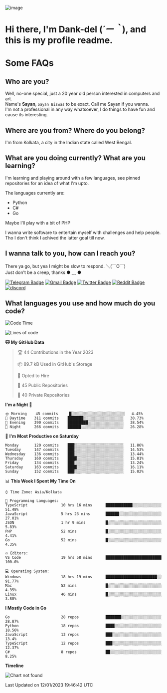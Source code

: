 ![image](https://user-images.githubusercontent.com/63096193/125182844-29f20800-e22f-11eb-8dc9-b0f2d29647bb.png)

# **Hi there, I'm Dank-del (*´ー｀*), and this is my profile readme.**
<!--  [![Profile views](https://gpvc.arturio.dev/dank-del)](https://github.com/dank-del) -->
# Some FAQs

## **Who are you?**

Well, no-one special, just a 20 year old person interested in computers and art. \
Name's **Sayan**, `Sayan Biswas` to be exact. Call me Sayan if you wanna. \
I'm not a professional in any way whatsoever, I do things to have fun and cause its interesting.

## **Where are you from? Where do you belong?**

I'm from Kolkata, a city in the Indian state called West Bengal.

## **What are you doing currently? What are you learning?**

I'm learning and playing around with a few languages, see pinned repositories for an idea of what I'm upto.

The languages currently are:

- Python
- C#
- Go

Maybe I'll play with a bit of PHP

I wanna write software to entertain myself with challenges and help people. \
Tho I don't think I achived the latter goal till now.

<!--## **Eww, I see a weeb profile.**

Can't help it, it's the best way to hide my face on this account
> Why do people hate weebs .-.

## **Cool, what more interests you?**

My interests are quite, weird. They're scattered all over the place. \
I've been fascinated by music and have studied it since the age of 6, I've performed on stage and on air but yeah now I've been away from that. I specialize in key instruments. \
Another thing that interests me is Media Production, aka, working with audio, video and broadcasting media.

> I just like art in general. also feeds the reason of me being obsessed with Japanese drawings (⋟ ﹏ ⋞)-->

## **I wanna talk to you, how can I reach you?**

There ya go, but yea I might be slow to respond. ＼(￣O￣) \
Just don't be a creep, thanks ● ﹏ ●

[![Telegram Badge](https://img.shields.io/badge/-dank_as_fuck-1ca0f1?style=flat-square&logo=telegram&logoColor=white&link=https://t.me/dank_as_fuck)](https://t.me/dank_as_fuck)
[![Gmail Badge](https://img.shields.io/badge/-sayan@asia.com-c14438?style=flat-square&logo=Gmail&logoColor=white&link=mailto:sayan@asia.com)](mailto:sayan@asia.com)
[![Twitter Badge](https://img.shields.io/twitter/follow/TheDankDel?style=social)](https://twitter.com/TheDankDel)
[![Reddit Badge](https://img.shields.io/reddit/user-karma/combined/dank_as_fuck_?style=social)](https://www.reddit.com/user/dank_as_fuck_/)
[![discord](https://discord-md-badge.vercel.app/api/shield/506536929152466945?style=social)](https://discordapp.com/users/506536929152466945)

## **What languages you use and how much do you code?**

<!--START_SECTION:waka-->
![Code Time](http://img.shields.io/badge/Code%20Time-1%2C008%20hrs%2059%20mins-blue)

![Lines of code](https://img.shields.io/badge/From%20Hello%20World%20I%27ve%20Written-1%20Million%20lines%20of%20code-blue)

**🐱 My GitHub Data** 

> 🏆 44 Contributions in the Year 2023
 > 
> 📦 89.7 kB Used in GitHub's Storage 
 > 
> 💼 Opted to Hire
 > 
> 📜 45 Public Repositories 
 > 
> 🔑 40 Private Repositories  
 > 
**I'm a Night 🦉** 

```text
🌞 Morning    45 commits     █░░░░░░░░░░░░░░░░░░░░░░░░   4.45% 
🌆 Daytime    311 commits    ███████░░░░░░░░░░░░░░░░░░   30.73% 
🌃 Evening    390 commits    █████████░░░░░░░░░░░░░░░░   38.54% 
🌙 Night      266 commits    ██████░░░░░░░░░░░░░░░░░░░   26.28%

```
📅 **I'm Most Productive on Saturday** 

```text
Monday       120 commits    ███░░░░░░░░░░░░░░░░░░░░░░   11.86% 
Tuesday      147 commits    ███░░░░░░░░░░░░░░░░░░░░░░   14.53% 
Wednesday    136 commits    ███░░░░░░░░░░░░░░░░░░░░░░   13.44% 
Thursday     160 commits    ████░░░░░░░░░░░░░░░░░░░░░   15.81% 
Friday       134 commits    ███░░░░░░░░░░░░░░░░░░░░░░   13.24% 
Saturday     163 commits    ████░░░░░░░░░░░░░░░░░░░░░   16.11% 
Sunday       152 commits    ███░░░░░░░░░░░░░░░░░░░░░░   15.02%

```


📊 **This Week I Spent My Time On** 

```text
⌚︎ Time Zone: Asia/Kolkata

💬 Programming Languages: 
TypeScript               10 hrs 16 mins      ████████████░░░░░░░░░░░░░   51.48% 
JavaScript               5 hrs 23 mins       ██████░░░░░░░░░░░░░░░░░░░   27.01% 
JSON                     1 hr 9 mins         █░░░░░░░░░░░░░░░░░░░░░░░░   5.83% 
PHP                      52 mins             █░░░░░░░░░░░░░░░░░░░░░░░░   4.41% 
Go                       52 mins             █░░░░░░░░░░░░░░░░░░░░░░░░   4.35%

🔥 Editors: 
VS Code                  19 hrs 58 mins      █████████████████████████   100.0%

💻 Operating System: 
Windows                  18 hrs 19 mins      ███████████████████████░░   91.77% 
Mac                      52 mins             █░░░░░░░░░░░░░░░░░░░░░░░░   4.35% 
Linux                    46 mins             █░░░░░░░░░░░░░░░░░░░░░░░░   3.88%

```

**I Mostly Code in Go** 

```text
Go                       28 repos            ███████░░░░░░░░░░░░░░░░░░   28.87% 
Python                   18 repos            ████░░░░░░░░░░░░░░░░░░░░░   18.56% 
JavaScript               13 repos            ███░░░░░░░░░░░░░░░░░░░░░░   13.4% 
TypeScript               12 repos            ███░░░░░░░░░░░░░░░░░░░░░░   12.37% 
C#                       8 repos             ██░░░░░░░░░░░░░░░░░░░░░░░   8.25%

```


**Timeline**

![Chart not found](https://raw.githubusercontent.com/Dank-del/Dank-del/main/charts/bar_graph.png) 


 Last Updated on 12/01/2023 19:46:42 UTC
<!--END_SECTION:waka-->

<!--## **Can I stalk your spotify?**

Um sure.

![OwO Spotify](https://spotify-recently-played-readme.vercel.app/api?user=31fdrsslnr7nvq4ytqwtw7c4rxfm&count=5)-->
